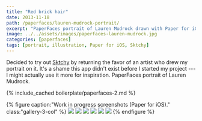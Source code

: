```yaml
---
title: "Red brick hair"
date: 2013-11-18
path: /paperfaces/lauren-mudrock-portrait/
excerpt: "PaperFaces portrait of Lauren Mudrock drawn with Paper for iOS on an iPad."
image: ../../assets/images/paperfaces-lauren-mudrock.jpg
categories: [paperfaces]
tags: [portrait, illustration, Paper for iOS, Sktchy]
---
```


Decided to try out [Sktchy](https://get.sktchy.com/) by returning the favor of an artist who drew my portrait on it. It's a shame this app didn't exist before I started my project --- I might actually use it more for inspiration. PaperFaces portrait of Lauren Mudrock.

{% include_cached boilerplate/paperfaces-2.md %}

{% figure caption:"Work in progress screenshots (Paper for iOS)." class:"gallery-3-col" %}
[![](../../assets/images/paperfaces-lauren-mudrock-process-1-600.jpg)](../../assets/images/paperfaces-lauren-mudrock-process-1-lg.jpg)
[![](../../assets/images/paperfaces-lauren-mudrock-process-2-600.jpg)](../../assets/images/paperfaces-lauren-mudrock-process-2-lg.jpg)
[![](../../assets/images/paperfaces-lauren-mudrock-process-3-600.jpg)](../../assets/images/paperfaces-lauren-mudrock-process-3-lg.jpg)
[![](../../assets/images/paperfaces-lauren-mudrock-process-4-600.jpg)](../../assets/images/paperfaces-lauren-mudrock-process-4-lg.jpg)
[![](../../assets/images/paperfaces-lauren-mudrock-process-5-600.jpg)](../../assets/images/paperfaces-lauren-mudrock-process-5-lg.jpg)
[![](../../assets/images/paperfaces-lauren-mudrock-process-6-600.jpg)](../../assets/images/paperfaces-lauren-mudrock-process-6-lg.jpg)
{% endfigure %}
